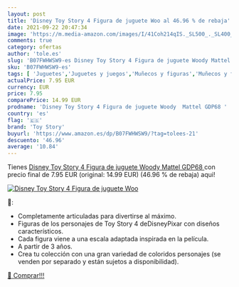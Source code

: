```yaml
---
layout: post
title: 'Disney Toy Story 4 Figura de juguete Woo al 46.96 % de rebaja'
date: 2021-09-22 20:47:34
image: 'https://m.media-amazon.com/images/I/41Coh214qIS._SL500_._SL400_.jpg'
comments: true
category: ofertas
author: 'tole.es'
slug: 'B07FWHWSW9-es Disney Toy Story 4 Figura de juguete Woody Mattel GDP68'
sku: 'B07FWHWSW9-es'
tags: [ 'Juguetes','Juguetes y juegos','Muñecos y figuras','Muñecos y figuras de acción','mattel','toy story', ]
actualPrice: 7.95 EUR
currency: EUR
price: 7.95
comparePrice: 14.99 EUR
prodname: 'Disney Toy Story 4 Figura de juguete Woody  Mattel GDP68 '
country: 'es'
flag: '🇪🇸'
brand: 'Toy Story'
buyurl: 'https://www.amazon.es/dp/B07FWHWSW9/?tag=tolees-21'
descuento: '46.96'
average: '10.84'
---
```


Tienes [Disney Toy Story 4 Figura de juguete Woody  Mattel GDP68 ](https://www.amazon.es/dp/B07FWHWSW9/?tag=tolees-21) con precio final de  7.95 EUR (original: 14.99 EUR) (46.96 %  de rebaja) aqui!

[![Disney Toy Story 4 Figura de juguete Woo](https://m.media-amazon.com/images/I/41Coh214qIS._SL500_._SL400_.jpg)](https://www.amazon.es/dp/B07FWHWSW9/?tag=tolees-21)

🔎:

- Completamente articuladas para divertirse al máximo.
- Figuras de los personajes de Toy Story 4 de​DisneyPixar con diseños característicos.
- Cada figura viene a una escala adaptada inspirada en la película.
- A partir de 3 años.​​
- Crea tu colección con una gran variedad de coloridos personajes (se venden por separado y están sujetos a disponibilidad).

[🛒 Comprar!!!](https://www.amazon.es/dp/B07FWHWSW9/?tag=tolees-21)
